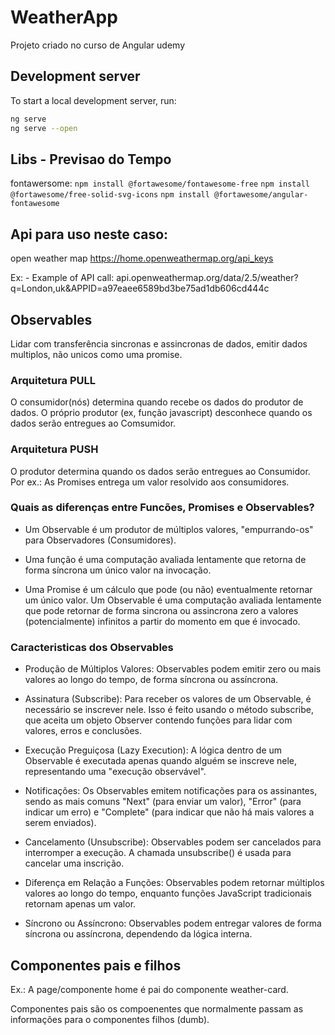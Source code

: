 # WeatherApp
Projeto criado no curso de Angular udemy

## Development server
To start a local development server, run:

```bash
ng serve
ng serve --open
```

## Libs - Previsao do Tempo
fontawersome: 
`npm install @fortawesome/fontawesome-free`
`npm install @fortawesome/free-solid-svg-icons`
`npm install @fortawesome/angular-fontawesome`

## Api para uso neste caso:
open weather map
https://home.openweathermap.org/api_keys

Ex: - Example of API call:
api.openweathermap.org/data/2.5/weather?q=London,uk&APPID=a97eaee6589bd3be75ad1db606cd444c

## Observables
Lidar com transferência sincronas e assincronas de dados, emitir dados multiplos, não unicos como uma promise.

### Arquitetura PULL
O consumidor(nós) determina quando recebe os dados do produtor de dados.
O próprio produtor (ex, função javascript) desconhece quando os dados serão entregues ao Comsumidor.


### Arquitetura PUSH
O produtor determina quando os dados serão entregues ao Consumidor.
Por ex.: As Promises entrega um valor resolvido aos consumidores.

### Quais as diferenças entre Funcões, Promises e Observables?
- Um Observable é um produtor de múltiplos valores, "empurrando-os" para Observadores (Consumidores).

- Uma função é uma computação avaliada lentamente que retorna de forma síncrona um único valor na
invocação.

- Uma Promise é um cálculo que pode (ou não) eventualmente retornar um único valor.
Um Observable é uma computação avaliada lentamente que pode retornar de forma sincrona ou
assincrona zero a valores (potencialmente) infinitos a partir do momento em que é invocado.

### Caracteristicas dos Observables
- Produção de Múltiplos Valores: Observables podem emitir zero ou mais valores
ao longo do tempo, de forma síncrona ou assíncrona.

- Assinatura (Subscribe): Para receber os valores de um Observable, é necessário
se inscrever nele. Isso é feito usando o método subscribe, que aceita um objeto
Observer contendo funções para lidar com valores, erros e conclusões.

- Execução Preguiçosa (Lazy Execution): A lógica dentro de um Observable é
executada apenas quando alguém se inscreve nele, representando uma
"execução observável".

- Notificações: Os Observables emitem notificações para os assinantes, sendo as
mais comuns "Next" (para enviar um valor), "Error" (para indicar um erro) e
"Complete" (para indicar que não há mais valores a serem enviados).

- Cancelamento (Unsubscribe): Observables podem ser cancelados para
interromper a execução. A chamada unsubscribe() é usada para cancelar uma
inscrição.

- Diferença em Relação a Funções: Observables podem retornar múltiplos valores
ao longo do tempo, enquanto funções JavaScript tradicionais retornam apenas
um valor.

- Síncrono ou Assíncrono: Observables podem entregar valores de forma síncrona
ou assíncrona, dependendo da lógica interna.

## Componentes pais e filhos

Ex.: A page/componente home é pai do componente weather-card.

Componentes pais são os compoenentes que normalmente passam as informações para o componentes filhos (dumb).
